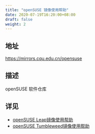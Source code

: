 ```yaml
---
title: "openSUSE 镜像使用帮助"
date: 2020-07-19T16:20:00+08:00
draft: false
weight: 2
---
```

## 地址
https://mirrors.cqu.edu.cn/opensuse
## 描述
openSUSE 软件仓库
## 详见
- [openSUSE Leap镜像使用帮助](leap)
- [openSUSE Tumbleweed镜像使用帮助](tumbleweed)

